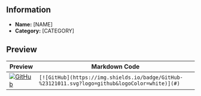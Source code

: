 ## Information

<!-- Replace with the relevant information !-->
* **Name:** [NAME]
* **Category:** [CATEGORY]

## Preview

<!-- Replace both with the badge being added -->
| Preview | Markdown Code |
|---------|---------------|
| [![GitHub](https://img.shields.io/badge/GitHub-%23121011.svg?logo=github&logoColor=white)](#) | `[![GitHub](https://img.shields.io/badge/GitHub-%23121011.svg?logo=github&logoColor=white)](#)` |